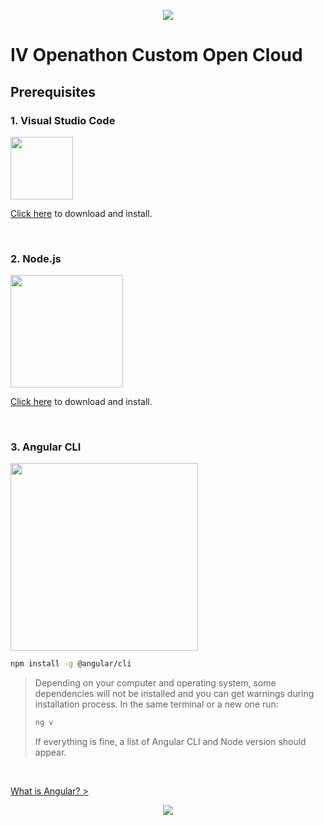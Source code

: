 <p align="center">
    <img src="../boring-theory-1/resources/header.png" >
</p>

# IV Openathon Custom Open Cloud

## Prerequisites

### 1. Visual Studio Code

<img src="../boring-theory-1/resources/vscode.png" width="100">

[Click here](https://code.visualstudio.com/) to download and install. 

<br/>

### 2. Node.js

<img src="../boring-theory-1/resources/node.png" width="180">

[Click here](https://nodejs.org/en/download/) to download and install. 

<br/>

### 3. Angular CLI

<img src="../boring-theory-1/resources/cli.png" width="300">

```sh
npm install -g @angular/cli
```
    
> Depending on your computer and operating system, some dependencies will not be installed and you can get warnings during installation process. In the same terminal or a new one run: 
> ```sh
> ng v
> ```
> If everything is fine, a list of Angular CLI and Node version should appear.

<br/>

[What is Angular? >](./boring-theory-1)

<p align="center">
    <img src="../boring-theory-1/resources/header.png">
</p>
